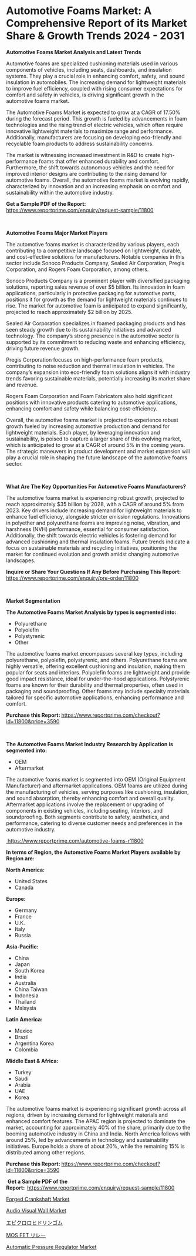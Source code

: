 <p><h1>Automotive Foams Market: A Comprehensive Report of its Market Share & Growth Trends 2024 - 2031</h1></p><p><strong>Automotive Foams Market Analysis and Latest Trends</strong></p>
<p><p>Automotive foams are specialized cushioning materials used in various components of vehicles, including seats, dashboards, and insulation systems. They play a crucial role in enhancing comfort, safety, and sound insulation in automobiles. The increasing demand for lightweight materials to improve fuel efficiency, coupled with rising consumer expectations for comfort and safety in vehicles, is driving significant growth in the automotive foams market.</p><p>The Automotive Foams Market is expected to grow at a CAGR of 17.50% during the forecast period. This growth is fueled by advancements in foam technologies and the rising trend of electric vehicles, which often require innovative lightweight materials to maximize range and performance. Additionally, manufacturers are focusing on developing eco-friendly and recyclable foam products to address sustainability concerns. </p><p>The market is witnessing increased investment in R&D to create high-performance foams that offer enhanced durability and comfort. Furthermore, the shift towards autonomous vehicles and the need for improved interior designs are contributing to the rising demand for automotive foams. Overall, the automotive foams market is evolving rapidly, characterized by innovation and an increasing emphasis on comfort and sustainability within the automotive industry.</p></p>
<p><strong>Get a Sample PDF of the Report:&nbsp;</strong> <a href="https://www.reportprime.com/enquiry/request-sample/11800">https://www.reportprime.com/enquiry/request-sample/11800</a></p>
<p>&nbsp;</p>
<p><strong>Automotive Foams Major Market Players</strong></p>
<p><p>The automotive foams market is characterized by various players, each contributing to a competitive landscape focused on lightweight, durable, and cost-effective solutions for manufacturers. Notable companies in this sector include Sonoco Products Company, Sealed Air Corporation, Pregis Corporation, and Rogers Foam Corporation, among others.</p><p>Sonoco Products Company is a prominent player with diversified packaging solutions, reporting sales revenue of over $5 billion. Its innovation in foam applications, particularly in protective packaging for automotive parts, positions it for growth as the demand for lightweight materials continues to rise. The market for automotive foam is anticipated to expand significantly, projected to reach approximately $2 billion by 2025.</p><p>Sealed Air Corporation specializes in foamed packaging products and has seen steady growth due to its sustainability initiatives and advanced technology. The company’s strong presence in the automotive sector is supported by its commitment to reducing waste and enhancing efficiency, driving future revenue growth.</p><p>Pregis Corporation focuses on high-performance foam products, contributing to noise reduction and thermal insulation in vehicles. The company’s expansion into eco-friendly foam solutions aligns it with industry trends favoring sustainable materials, potentially increasing its market share and revenue.</p><p>Rogers Foam Corporation and Foam Fabricators also hold significant positions with innovative products catering to automotive applications, enhancing comfort and safety while balancing cost-efficiency.</p><p>Overall, the automotive foams market is projected to experience robust growth fueled by increasing automotive production and demand for lightweight materials. Each player, by leveraging innovation and sustainability, is poised to capture a larger share of this evolving market, which is anticipated to grow at a CAGR of around 5% in the coming years. The strategic maneuvers in product development and market expansion will play a crucial role in shaping the future landscape of the automotive foams sector.</p></p>
<p>&nbsp;</p>
<p><strong>What Are The Key Opportunities For Automotive Foams Manufacturers?</strong></p>
<p><p>The automotive foams market is experiencing robust growth, projected to reach approximately $35 billion by 2028, with a CAGR of around 5% from 2023. Key drivers include increasing demand for lightweight materials to enhance fuel efficiency, alongside stricter emission regulations. Innovations in polyether and polyurethane foams are improving noise, vibration, and harshness (NVH) performance, essential for consumer satisfaction. Additionally, the shift towards electric vehicles is fostering demand for advanced cushioning and thermal insulation foams. Future trends indicate a focus on sustainable materials and recycling initiatives, positioning the market for continued evolution and growth amidst changing automotive landscapes.</p></p>
<p><strong>Inquire or Share Your Questions If Any Before Purchasing This Report:</strong> <a href="https://www.reportprime.com/enquiry/pre-order/11800">https://www.reportprime.com/enquiry/pre-order/11800</a></p>
<p>&nbsp;</p>
<p><strong>Market Segmentation</strong></p>
<p><strong>The Automotive Foams Market Analysis by types is segmented into:</strong></p>
<p><ul><li>Polyurethane</li><li>Polyolefin</li><li>Polystyrenic</li><li>Other</li></ul></p>
<p><p>The automotive foams market encompasses several key types, including polyurethane, polyolefin, polystyrenic, and others. Polyurethane foams are highly versatile, offering excellent cushioning and insulation, making them popular for seats and interiors. Polyolefin foams are lightweight and provide good impact resistance, ideal for under-the-hood applications. Polystyrenic foams are known for their durability and thermal properties, often used in packaging and soundproofing. Other foams may include specialty materials tailored for specific automotive applications, enhancing performance and comfort.</p></p>
<p><strong>Purchase this Report:&nbsp;</strong><a href="https://www.reportprime.com/checkout?id=11800&price=3590">https://www.reportprime.com/checkout?id=11800&price=3590</a></p>
<p>&nbsp;</p>
<p><strong>The Automotive Foams Market Industry Research by Application is segmented into:</strong></p>
<p><ul><li>OEM</li><li>Aftermarket</li></ul></p>
<p><p>The automotive foams market is segmented into OEM (Original Equipment Manufacturer) and aftermarket applications. OEM foams are utilized during the manufacturing of vehicles, serving purposes like cushioning, insulation, and sound absorption, thereby enhancing comfort and overall quality. Aftermarket applications involve the replacement or upgrading of components in existing vehicles, including seating, interiors, and soundproofing. Both segments contribute to safety, aesthetics, and performance, catering to diverse customer needs and preferences in the automotive industry.</p></p>
<p><a href="https://www.reportprime.com/automotive-foams-r11800">&nbsp;https://www.reportprime.com/automotive-foams-r11800</a></p>
<p><strong>In terms of Region, the Automotive Foams Market Players available by Region are:</strong></p>
<p>
    <p> <strong> North America: </strong>
        <ul>
            <li>United States</li>
            <li>Canada</li>
        </ul>
        </p> 
    <p> <strong> Europe: </strong>
        <ul>
            <li>Germany</li>
            <li>France</li>
            <li>U.K.</li>
            <li>Italy</li>
            <li>Russia</li>
        </ul>
        </p> 
    <p> <strong> Asia-Pacific: </strong>
        <ul>
            <li>China</li>
            <li>Japan</li>
            <li>South Korea</li>
            <li>India</li>
            <li>Australia</li>
            <li>China Taiwan</li>
            <li>Indonesia</li>
            <li>Thailand</li>
            <li>Malaysia</li>
        </ul>
        </p> 
    <p> <strong> Latin America: </strong>
        <ul>
            <li>Mexico</li>
            <li>Brazil</li>
            <li>Argentina Korea</li>
            <li>Colombia</li>
        </ul>
        </p> 
    <p> <strong> Middle East & Africa: </strong>
        <ul>
            <li>Turkey</li>
            <li>Saudi</li>
            <li>Arabia</li>
            <li>UAE</li>
            <li>Korea</li>
        </ul>
    </p>
    </p>
<p><p>The automotive foams market is experiencing significant growth across all regions, driven by increasing demand for lightweight materials and enhanced comfort features. The APAC region is projected to dominate the market, accounting for approximately 40% of the share, primarily due to the booming automotive industry in China and India. North America follows with around 25%, led by advancements in technology and sustainability initiatives. Europe holds a share of about 20%, while the remaining 15% is distributed among other regions.</p></p>
<p><strong>Purchase this Report: </strong><a href="https://www.reportprime.com/checkout?id=11800&price=3590">https://www.reportprime.com/checkout?id=11800&price=3590</a></p>
<p>&nbsp;<strong>Get a Sample PDF of the Report:&nbsp;&nbsp;</strong><a href="https://www.reportprime.com/enquiry/request-sample/11800">https://www.reportprime.com/enquiry/request-sample/11800</a></p>
<p><strong></strong></p>
<p><p><a href="https://medium.com/@qomarcintya76/booming-forged-crankshaft-market-sector-market-analysis-and-growth-projections-till-2031-132dfa8d3d1a">Forged Crankshaft Market</a></p><p><a href="https://issuu.com/reportprime-2/docs/audio-visual-wall-market-size-2030._54b8034afdb301">Audio Visual Wall Market</a></p><p><a href="https://medium.com/@qarpaiop35/%E3%82%B0%E3%83%AD%E3%83%BC%E3%83%90%E3%83%AB%E3%82%A8%E3%83%94%E3%82%AF%E3%83%AD%E3%83%AD%E3%83%92%E3%83%89%E3%83%AA%E3%83%B3%E3%82%B4%E3%83%A0%E5%B8%82%E5%A0%B4%E8%A6%8F%E6%A8%A1%E3%81%AF-%E5%B9%B4%E5%B9%B3%E5%9D%87%E6%88%90%E9%95%B7%E7%8E%878-6-%E3%81%AB%E9%81%94%E3%81%99%E3%82%8B%E3%81%A8%E4%BA%88%E6%83%B3%E3%81%95%E3%82%8C%E3%81%A6%E3%81%8A%E3%82%8A-%E3%81%93%E3%81%AE%E3%83%AC%E3%83%9D%E3%83%BC%E3%83%88%E3%81%AF2024%E5%B9%B4%E3%81%8B%E3%82%892031%E5%B9%B4%E3%81%BE%E3%81%A7%E3%81%AE%E5%B8%82%E5%A0%B4%E6%88%90%E9%95%B7-%E3%83%88%E3%83%AC%E3%83%B3%E3%83%89-%E6%A9%9F%E4%BC%9A-%E4%BA%88%E6%B8%AC%E3%82%92%E3%82%AB%E3%83%90%E3%83%BC%E3%81%97%E3%81%A6%E3%81%84%E3%81%BE%E3%81%99-bfb0f9bb78e6">エピクロロヒドリンゴム</a></p><p><a href="https://medium.com/@qarpaiop35/%E6%9C%AA%E6%9D%A5%E3%81%AE%E3%83%88%E3%83%AC%E3%83%B3%E3%83%89-2024%E5%B9%B4%E3%81%8B%E3%82%892031%E5%B9%B4%E3%81%BE%E3%81%A7%E3%81%AE%E5%85%A8%E7%90%83mos-fet%E3%83%AA%E3%83%AC%E3%83%BC%E5%B8%82%E5%A0%B4%E3%81%AB%E9%96%A2%E3%81%99%E3%82%8B%E5%B8%82%E5%A0%B4%E3%81%AE%E6%B4%9E%E5%AF%9F%E3%81%A8%E5%88%86%E6%9E%90-192%E3%83%9A%E3%83%BC%E3%82%B8-2aaa8ac6c4fb">MOS FET リレー</a></p><p><a href="https://medium.com/@qomarcintya76/global-automatic-pressure-regulator-market-focus-on-product-type-linear-regulator-shunt-49c86431a6f5">Automatic Pressure Regulator Market</a></p></p>